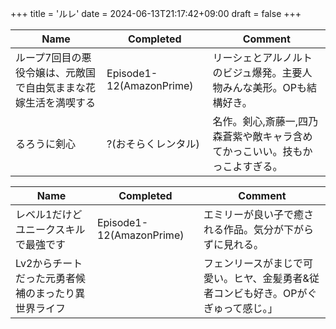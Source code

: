 +++
title = 'ルレ'
date = 2024-06-13T21:17:42+09:00
draft = false
+++

| Name                             | Completed                | Comment                                 |
| -------------------------------- | ------------------------ | --------------------------------------- |
| ループ7回目の悪役令嬢は、元敵国で自由気ままな花嫁生活を満喫する | Episode1-12(AmazonPrime) | リーシェとアルノルトのビジュ爆発。主要人物みんな美形。OPも結構好き。     |
| るろうに剣心                           | ?(おそらくレンタル)              | 名作。剣心,斎藤一,四乃森蒼紫や敵キャラ含めてかっこいい。技もかっこよすぎる。 |


| Name                        | Completed                | Comment                                     |
| --------------------------- | ------------------------ | ------------------------------------------- |
| レベル1だけどユニークスキルで最強です         | Episode1-12(AmazonPrime) | エミリーが良い子で癒される作品。気分が下がらずに見れる。                |
| Lv2からチートだった元勇者候補のまったり異世界ライフ |                          | フェンリースがまじで可愛い。ヒヤ、金髪勇者&従者コンビも好き。OPがぐぎゅって感じ。」 |



